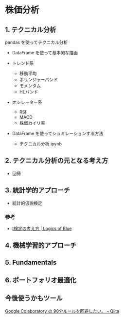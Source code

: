 # 株価分析

## 1. テクニカル分析

pandas を使ってテクニカル分析

+ DataFrame を使って基本的な描画

+ トレンド系
    + 移動平均
    + ボリンジャーバンド
    + モメンタム
    + HLバンド


+ オシレーター系
    + RSI
    + MACD
    + 株価カイリ率

+ DataFrame を使ってシュミレーションする方法
  + テクニカル分析.ipynb

## 2. テクニカル分析の元となる考え方

+ 回帰

## 3. 統計学的アプローチ

+ 統計的仮説検定

### 参考
+ [t検定の考え方 | Logics of Blue](https://logics-of-blue.com/t-test/)


## 4. 機械学習的アプローチ

## 5. Fundamentals

## 6. ポートフォリオ最適化


## 今後使うかもツール

 [Google Colaboratory の 90分ルールを回避したい。 - Qiita](https://qiita.com/Gimina_Graph/items/4bdf3e3c3658eeb0eba8)
